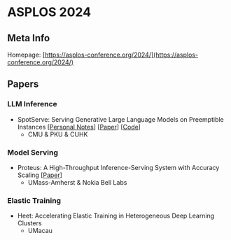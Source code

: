 # ASPLOS 2024

## Meta Info

Homepage: [https://asplos-conference.org/2024/](https://asplos-conference.org/2024/)

## Papers

### LLM Inference

* SpotServe: Serving Generative Large Language Models on Preemptible Instances \[[Personal Notes](spotserve.md)] \[[Paper](https://arxiv.org/abs/2311.15566)] \[[Code](https://github.com/Hsword/SpotServe)]
  * CMU & PKU & CUHK

### Model Serving

* Proteus: A High-Throughput Inference-Serving System with Accuracy Scaling \[[Paper](https://doi.org/10.1145/3617232.3624849)]
  * UMass-Amherst & Nokia Bell Labs

### Elastic Training

* Heet: Accelerating Elastic Training in Heterogeneous Deep Learning Clusters
  * UMacau
